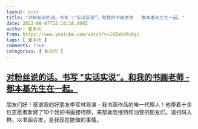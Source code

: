 ```yaml
---
layout: post
title: "对粉丝说的话。书写 \"实话实说”。和我的书画老师 - 都本基先生在一起。"
date: 2022-08-07T22:18:16.000Z
author: 崔永元
from: https://www.youtube.com/watch?v=J4Zu8sMs0gs
tags: [ 崔永元 ]
comments: True
categories: [ 崔永元 ]
---
```

<!--1659910696000-->
[对粉丝说的话。书写 "实话实说”。和我的书画老师 - 都本基先生在一起。](https://www.youtube.com/watch?v=J4Zu8sMs0gs)
------

<div>
朋友们好！感谢我的好朋友李军林导演 - 我书画作品的唯一代理人！他带着十余位志愿者新建了10个我的书画接待群，来帮助我推特和油管的朋友们。请扫码入群。以书画会友，是我现在能做的事情。
</div>
